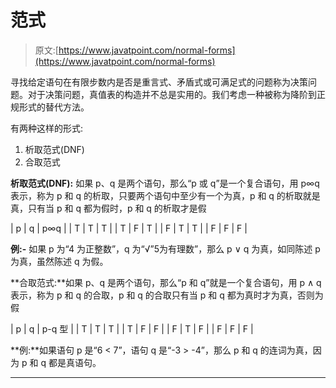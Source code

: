 # 范式

> 原文:[https://www.javatpoint.com/normal-forms](https://www.javatpoint.com/normal-forms)

寻找给定语句在有限步数内是否是重言式、矛盾式或可满足式的问题称为决策问题。对于决策问题，真值表的构造并不总是实用的。我们考虑一种被称为降阶到正规形式的替代方法。

有两种这样的形式:

1.  析取范式(DNF)
2.  合取范式

**析取范式(DNF):** 如果 p、q 是两个语句，那么“p 或 q”是一个复合语句，用 p∞q 表示，称为 p 和 q 的析取，只要两个语句中至少有一个为真，p 和 q 的析取就是真，只有当 p 和 q 都为假时，p 和 q 的析取才是假

| p | q | p∞q |
| T | T | T |
| T | F | T |
| F | T | T |
| F | F | F |

**例:-** 如果 p 为“4 为正整数”，q 为“√”5为有理数”，那么 p ∨ q 为真，如同陈述 p 为真，虽然陈述 q 为假。

**合取范式:**如果 p、q 是两个语句，那么“p 和 q”就是一个复合语句，用 p ∧ q 表示，称为 p 和 q 的合取，p 和 q 的合取只有当 p 和 q 都为真时才为真，否则为假

| p | q | p-q 型 |
| T | T | T |
| T | F | F |
| F | T | F |
| F | F | F |

**例:**如果语句 p 是“6 < 7”，语句 q 是“-3 > -4”，那么 p 和 q 的连词为真，因为 p 和 q 都是真语句。

* * *